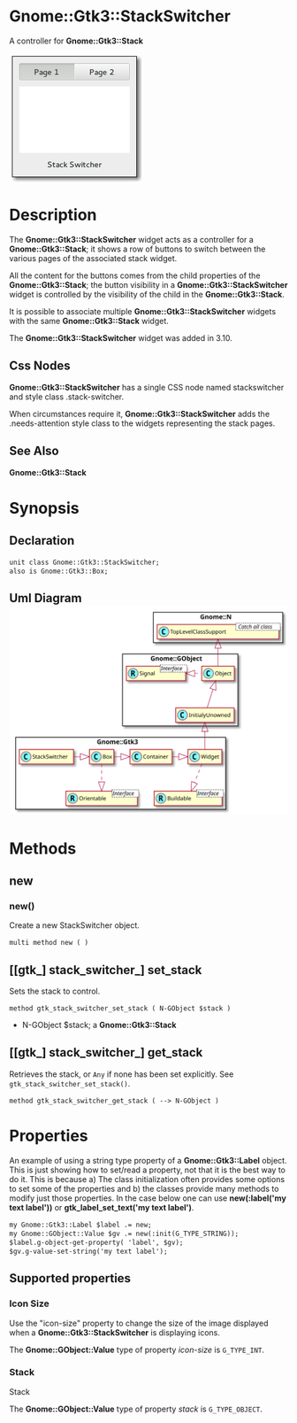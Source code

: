 Gnome::Gtk3::StackSwitcher
==========================

A controller for **Gnome::Gtk3::Stack**

![](images/stackswitcher.png)

Description
===========

The **Gnome::Gtk3::StackSwitcher** widget acts as a controller for a **Gnome::Gtk3::Stack**; it shows a row of buttons to switch between the various pages of the associated stack widget.

All the content for the buttons comes from the child properties of the **Gnome::Gtk3::Stack**; the button visibility in a **Gnome::Gtk3::StackSwitcher** widget is controlled by the visibility of the child in the **Gnome::Gtk3::Stack**.

It is possible to associate multiple **Gnome::Gtk3::StackSwitcher** widgets with the same **Gnome::Gtk3::Stack** widget.

The **Gnome::Gtk3::StackSwitcher** widget was added in 3.10.

Css Nodes
---------

**Gnome::Gtk3::StackSwitcher** has a single CSS node named stackswitcher and style class .stack-switcher.

When circumstances require it, **Gnome::Gtk3::StackSwitcher** adds the .needs-attention style class to the widgets representing the stack pages.

See Also
--------

**Gnome::Gtk3::Stack**

Synopsis
========

Declaration
-----------

    unit class Gnome::Gtk3::StackSwitcher;
    also is Gnome::Gtk3::Box;

Uml Diagram ![](plantuml/StackSwitcher.svg)
-------------------------------------------

Methods
=======

new
---

### new()

Create a new StackSwitcher object.

    multi method new ( )

[[gtk_] stack_switcher_] set_stack
----------------------------------

Sets the stack to control.

    method gtk_stack_switcher_set_stack ( N-GObject $stack )

  * N-GObject $stack; a **Gnome::Gtk3::Stack**

[[gtk_] stack_switcher_] get_stack
----------------------------------

Retrieves the stack, or `Any` if none has been set explicitly. See `gtk_stack_switcher_set_stack()`.

    method gtk_stack_switcher_get_stack ( --> N-GObject )

Properties
==========

An example of using a string type property of a **Gnome::Gtk3::Label** object. This is just showing how to set/read a property, not that it is the best way to do it. This is because a) The class initialization often provides some options to set some of the properties and b) the classes provide many methods to modify just those properties. In the case below one can use **new(:label('my text label'))** or **gtk_label_set_text('my text label')**.

    my Gnome::Gtk3::Label $label .= new;
    my Gnome::GObject::Value $gv .= new(:init(G_TYPE_STRING));
    $label.g-object-get-property( 'label', $gv);
    $gv.g-value-set-string('my text label');

Supported properties
--------------------

### Icon Size

Use the "icon-size" property to change the size of the image displayed when a **Gnome::Gtk3::StackSwitcher** is displaying icons.

The **Gnome::GObject::Value** type of property *icon-size* is `G_TYPE_INT`.

### Stack

Stack

The **Gnome::GObject::Value** type of property *stack* is `G_TYPE_OBJECT`.

